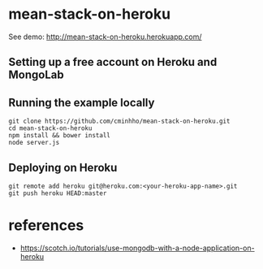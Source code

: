 # mean-stack-on-heroku
See demo: http://mean-stack-on-heroku.herokuapp.com/

## Setting up a free account on Heroku and MongoLab

## Running the example locally
```
git clone https://github.com/cminhho/mean-stack-on-heroku.git
cd mean-stack-on-heroku
npm install && bower install
node server.js
```

## Deploying on Heroku
```
git remote add heroku git@heroku.com:<your-heroku-app-name>.git
git push heroku HEAD:master
```

# references
- https://scotch.io/tutorials/use-mongodb-with-a-node-application-on-heroku

